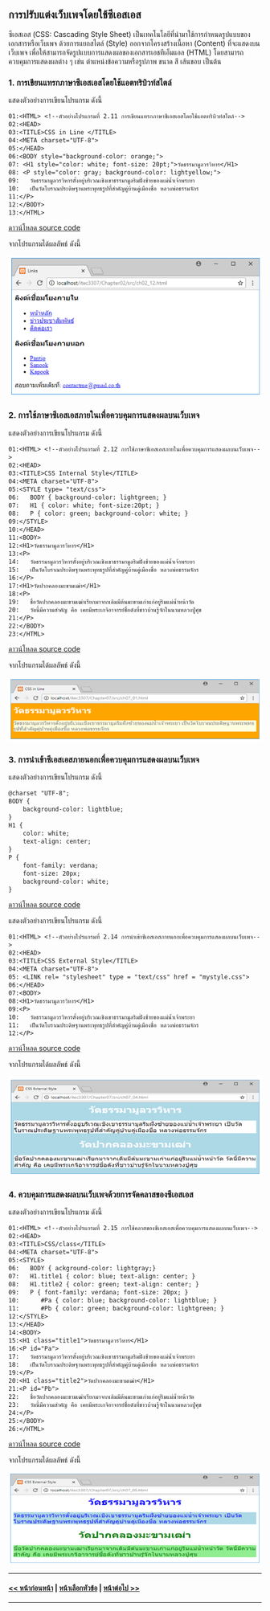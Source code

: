 ## การปรับแต่งเว็บเพจโดยใช้ซีเอสเอส

ซีเอสเอส (CSS: Cascading Style Sheet) เป็นเทคโนโลยีที่นำมาใช้การกำหนดรูปแบบของเอกสารหรือเว็บเพจ ด้วยการแยกสไตล์ (Style) ออกจากโครงสร้างเนื้อหา (Content) ที่จะแสดงบนเว็บเพจ เพื่อให้สามารถจัดรูปแบบการแสดงผลของเอกสารเอชทีเอ็มแอล (HTML) โดยสามารถควบคุมการแสดงผลต่าง ๆ เช่น ตำแหน่งข้อความหรือรูปภาพ ขนาด สี เส้นขอบ เป็นต้น

### 1. การเขียนแทรกภาษาซีเอสเอสโดยใช้แอตทริบิวท์สไตล์

แสดงตัวอย่างการเขียนโปรแกรม ดังนี้

```
01:<HTML> <!--ตัวอย่างโปรแกรมที่ 2.11 การเขียนแทรกภาษาซีเอสเอสโดยใช้แอตทริบิวท์สไตล์-->
02:<HEAD>
03:<TITLE>CSS in Line </TITLE>
04:<META charset="UTF-8">
05:</HEAD>
06:<BODY style="background-color: orange;">
07:	<H1 style="color: white; font-size: 20pt;">วัดธรรมามูลวรวิหาร</H1>
08:	<P style="color: gray; background-color: lightyellow;">
09:	  วัดธรรมามูลวรวิหารตั้งอยู่บริเวณเชิงเขาธรรมามูลริมฝั่งซ้ายของแม่น้ำเจ้าพระยา 
10:	  เป็นวัดโบราณประดิษฐานพระพุทธรูปที่สำคัญคู่บ้านคู่เมืองชื่อ หลวงพ่อธรรมจักร
11:</P> 
12:</BODY>
13:</HTML>
```

[ดาวน์โหลด source code](src/ch02_11.html)

จากโปรแกรมได้ผลลัพธ์ ดังนี้

<img src=img/0211.png>

### 2. การใช้ภาษาซีเอสเอสภายในเพื่อควบคุมการแสดงผลบนเว็บเพจ

แสดงตัวอย่างการเขียนโปรแกรม ดังนี้

```
01:<HTML> <!--ตัวอย่างโปรแกรมที่ 2.12 การใช้ภาษาซีเอสเอสภายในเพื่อควบคุมการแสดงผลบนเว็บเพจ-->
02:<HEAD>
03:<TITLE>CSS Internal Style</TITLE>
04:<META charset="UTF-8">
05:<STYLE type= "text/css">
06:	  BODY { background-color: lightgreen; }
07:	  H1 { color: white; font-size:20pt; }
08:	  P { color: green; background-color: white; }
09:</STYLE> 
10:</HEAD>
11:<BODY>
12:<H1>วัดธรรมามูลวรวิหาร</H1>
13:<P>
14:	  วัดธรรมามูลวรวิหารตั้งอยู่บริเวณเชิงเขาธรรมามูลริมฝั่งซ้ายของแม่น้ำเจ้าพระยา 
15:	  เป็นวัดโบราณประดิษฐานพระพุทธรูปที่สำคัญคู่บ้านคู่เมืองชื่อ หลวงพ่อธรรมจักร
16:</P>
17:<H1>วัดปากคลองมะขามเฒ่า</H1>
18:<P>
19:	  ชื่อวัดปากคลองมะขามเฒ่าเรียกมาจากเดิมมีต้นมะขามเก่าแก่อยู่ริมแม่น้ำหน้าวัด
20:	  วัดนี้มีความสำคัญ คือ เคยมีพระเกจิอาจารย์ชื่อดังที่ชาวบ้านรู้จักในนามหลวงปู่ศุข
21:</P>
22:</BODY>
23:</HTML>
```

[ดาวน์โหลด source code](src/ch02_12.html)

จากโปรแกรมได้ผลลัพธ์ ดังนี้

<img src=img/0212.png>

### 3. การนำเข้าซีเอสเอสภายนอกเพื่อควบคุมการแสดงผลบนเว็บเพจ

แสดงตัวอย่างการเขียนโปรแกรม ดังนี้

```
@charset "UTF-8";
BODY {
    background-color: lightblue;
}
H1 {
    color: white;
    text-align: center;
}
P {
    font-family: verdana;
    font-size: 20px;
    background-color: white;
}
```

[ดาวน์โหลด source code](src/mystyle.css)

แสดงตัวอย่างการเขียนโปรแกรม ดังนี้

```
01:<HTML> <!--ตัวอย่างโปรแกรมที่ 2.14 การนำเข้าซีเอสเอสภายนอกเพื่อควบคุมการแสดงผลบนเว็บเพจ-->
02:<HEAD>
03:<TITLE>CSS External Style</TITLE>
04:<META charset="UTF-8">
05:	<LINK rel= "stylesheet" type = "text/css" href = "mystyle.css">
06:</HEAD>
07:<BODY>
08:<H1>วัดธรรมามูลวรวิหาร</H1>
09:<P>
10:	  วัดธรรมามูลวรวิหารตั้งอยู่บริเวณเชิงเขาธรรมามูลริมฝั่งซ้ายของแม่น้ำเจ้าพระยา 
11:	  เป็นวัดโบราณประดิษฐานพระพุทธรูปที่สำคัญคู่บ้านคู่เมืองชื่อ หลวงพ่อธรรมจักร
12:</P>
```

[ดาวน์โหลด source code](src/ch02_14.html)

จากโปรแกรมได้ผลลัพธ์ ดังนี้

<img src=img/0214.png>

### 4. ควบคุมการแสดงผลบนเว็บเพจด้วยการจัดคลาสของซีเอสเอส

แสดงตัวอย่างการเขียนโปรแกรม ดังนี้

```
01:<HTML> <!--ตัวอย่างโปรแกรมที่ 2.15 การใช้คลาสของซีเอสเอสเพื่อควบคุมการแสดงผลบนเว็บเพจ-->
02:<HEAD>
03:<TITLE>CSS/class</TITLE>
04:<META charset="UTF-8">
05:<STYLE>
06:	  BODY { ackground-color: lightgray;}
07:	  H1.title1 { color: blue; text-align: center; }
08:	  H1.title2 { color: green; text-align: center; }
09:	  P { font-family: verdana; font-size: 20px; }
10:	     #Pa { color: blue; background-color: lightblue; }
11:	     #Pb { color: green; background-color: lightgreen; }
12:</STYLE>
13:</HEAD>
14:<BODY>
15:<H1 class="title1">วัดธรรมามูลวรวิหาร</H1>
16:<P id="Pa">
17:	  วัดธรรมามูลวรวิหารตั้งอยู่บริเวณเชิงเขาธรรมามูลริมฝั่งซ้ายของแม่น้ำเจ้าพระยา 
18:	  เป็นวัดโบราณประดิษฐานพระพุทธรูปที่สำคัญคู่บ้านคู่เมืองชื่อ หลวงพ่อธรรมจักร
19:</P>
20:<H1 class="title2">วัดปากคลองมะขามเฒ่า</H1>
21:<P id="Pb">
22:	  ชื่อวัดปากคลองมะขามเฒ่าเรียกมาจากเดิมมีต้นมะขามเก่าแก่อยู่ริมแม่น้ำหน้าวัด
23:	  วัดนี้มีความสำคัญ คือ เคยมีพระเกจิอาจารย์ชื่อดังที่ชาวบ้านรู้จักในนามหลวงปู่ศุข
24:</P>
25:</BODY>
26:</HTML>
```

[ดาวน์โหลด source code](src/ch02_15.html)

จากโปรแกรมได้ผลลัพธ์ ดังนี้

<img src=img/0215.png>

---
#### [<< หน้าก่อนหน้า](0204.md) | [หน้าเลือกหัวข้อ](README.md) | [หน้าต่อไป >>](0210.md)
---
